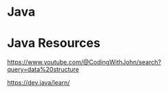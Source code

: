 # Java
# Java Resources
https://www.youtube.com/@CodingWithJohn/search?query=data%20structure

https://dev.java/learn/
